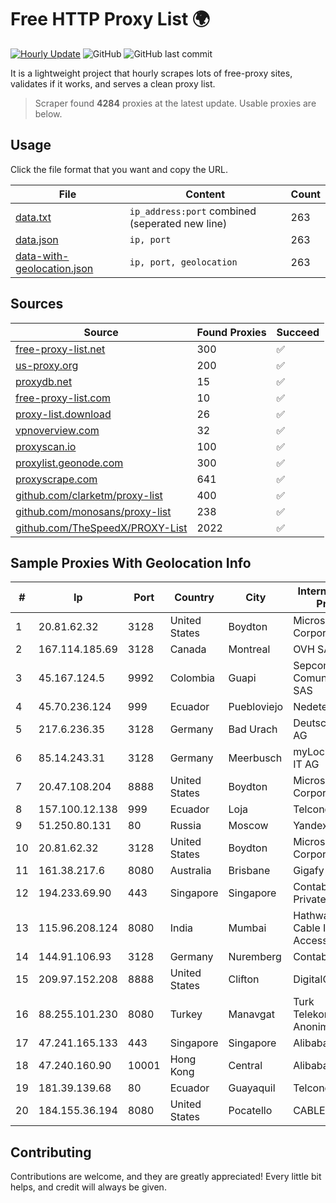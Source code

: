 
# Free HTTP Proxy List 🌍

[![Hourly Update](https://github.com/mertguvencli/http-proxy-list/actions/workflows/main.yml/badge.svg?branch=main)](https://github.com/mertguvencli/http-proxy-list/actions/workflows/main.yml)
![GitHub](https://img.shields.io/github/license/mertguvencli/http-proxy-list)
![GitHub last commit](https://img.shields.io/github/last-commit/mertguvencli/http-proxy-list)

It is a lightweight project that hourly scrapes lots of free-proxy sites, validates if it works, and serves a clean proxy list.


> Scraper found **4284** proxies at the latest update. Usable proxies are below.

## Usage

Click the file format that you want and copy the URL.


|File|Content|Count|
|----|-------|-----|
|[data.txt](https://raw.githubusercontent.com/mertguvencli/http-proxy-list/main/proxy-list/data.txt)|`ip_address:port` combined (seperated new line)|263|
|[data.json](https://raw.githubusercontent.com/mertguvencli/http-proxy-list/main/proxy-list/data.json)|`ip, port`|263|
|[data-with-geolocation.json](https://raw.githubusercontent.com/mertguvencli/http-proxy-list/main/proxy-list/data-with-geolocation.json)|`ip, port, geolocation`|263|

## Sources

|Source|Found Proxies|Succeed|
|------|-------------|-------|
|[free-proxy-list.net](https://free-proxy-list.net)|300|✅|
|[us-proxy.org](https://www.us-proxy.org)|200|✅|
|[proxydb.net](http://proxydb.net)|15|✅|
|[free-proxy-list.com](https://free-proxy-list.com/?page=&port=&type%5B%5D=http&type%5B%5D=https&up_time=0&search=Search)|10|✅|
|[proxy-list.download](https://www.proxy-list.download/HTTP)|26|✅|
|[vpnoverview.com](https://vpnoverview.com/privacy/anonymous-browsing/free-proxy-servers)|32|✅|
|[proxyscan.io](https://www.proxyscan.io)|100|✅|
|[proxylist.geonode.com](https://proxylist.geonode.com/api/proxy-list?limit=300&page=1&sort_by=lastChecked&sort_type=desc&protocols=http,https)|300|✅|
|[proxyscrape.com](https://api.proxyscrape.com/v2/?request=displayproxies&protocol=http&timeout=10000&country=all&ssl=all&anonymity=all)|641|✅|
|[github.com/clarketm/proxy-list](https://raw.githubusercontent.com/clarketm/proxy-list/master/proxy-list-raw.txt)|400|✅|
|[github.com/monosans/proxy-list](https://raw.githubusercontent.com/monosans/proxy-list/main/proxies/http.txt)|238|✅|
|[github.com/TheSpeedX/PROXY-List](https://raw.githubusercontent.com/TheSpeedX/PROXY-List/master/http.txt)|2022|✅|


## Sample Proxies With Geolocation Info

|#|Ip|Port|Country|City|Internet Service Provider|
|-|--|----|-------|----|-------------------------|
|1|20.81.62.32|3128|United States|Boydton|Microsoft Corporation|
|2|167.114.185.69|3128|Canada|Montreal|OVH SAS|
|3|45.167.124.5|9992|Colombia|Guapi|Sepcom Comunicaciones SAS|
|4|45.70.236.124|999|Ecuador|Puebloviejo|Nedetel S.A.|
|5|217.6.236.35|3128|Germany|Bad Urach|Deutsche Telekom AG|
|6|85.14.243.31|3128|Germany|Meerbusch|myLoc managed IT AG|
|7|20.47.108.204|8888|United States|Boydton|Microsoft Corporation|
|8|157.100.12.138|999|Ecuador|Loja|Telconet S.A|
|9|51.250.80.131|80|Russia|Moscow|Yandex.Cloud LLC|
|10|20.81.62.32|3128|United States|Boydton|Microsoft Corporation|
|11|161.38.217.6|8080|Australia|Brisbane|Gigafy|
|12|194.233.69.90|443|Singapore|Singapore|Contabo Asia Private Limited|
|13|115.96.208.124|8080|India|Mumbai|Hathway IP over Cable Internet Access|
|14|144.91.106.93|3128|Germany|Nuremberg|Contabo GmbH|
|15|209.97.152.208|8888|United States|Clifton|DigitalOcean, LLC|
|16|88.255.101.230|8080|Turkey|Manavgat|Turk Telekomunikasyon Anonim Sirketi|
|17|47.241.165.133|443|Singapore|Singapore|Alibaba.com LLC|
|18|47.240.160.90|10001|Hong Kong|Central|Alibaba.com LLC|
|19|181.39.139.68|80|Ecuador|Guayaquil|Telconet S.A|
|20|184.155.36.194|8080|United States|Pocatello|CABLE ONE, INC.|



## Contributing

Contributions are welcome, and they are greatly appreciated! Every
little bit helps, and credit will always be given.


